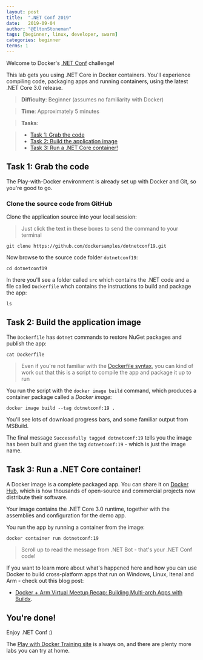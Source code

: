 ```yaml
---
layout: post
title:  ".NET Conf 2019"
date:   2019-09-04
author: "@EltonStoneman"
tags: [beginner, linux, developer, swarm]
categories: beginner
terms: 1
---
```


Welcome to Docker's [.NET Conf](https://www.dotnetconf.net) challenge!

This lab gets you using .NET Core in Docker containers. You'll experience compiling code,  packaging apps and running containers, using the latest .NET Core 3.0 release.

> **Difficulty**: Beginner (assumes no familiarity with Docker)

> **Time**: Approximately 5 minutes

> **Tasks**:

> * [Task 1: Grab the code](#Task_1)
> * [Task 2: Build the application image](#Task_2)
> * [Task 3: Run a .NET Core container!](#Task_3)

## <a name="Task_1"></a>Task 1: Grab the code

The Play-with-Docker environment is already set up with Docker and Git, so you're good to go.

### Clone the source code from GitHub

Clone the application source into your local session:

> Just click the text in these boxes to send the command to your terminal

```.term1
git clone https://github.com/dockersamples/dotnetconf19.git
```

Now browse to the source code folder `dotnetconf19`:

```.term1
cd dotnetconf19
```

In there you'll see a folder called `src` which contains the .NET code and a file called `Dockerfile` whch contains the instructions to build and package the app:

```.term1
ls
```

## <a name="Task_2"></a>Task 2: Build the application image

The `Dockerfile` has `dotnet` commands to restore NuGet packages and publish the app:

```.term1
cat Dockerfile
```

> Even if you're not familiar with the [Dockerfile syntax](https://docs.docker.com/engine/reference/builder/), you can kind of work out that this is a script to compile the app and package it up to run

You run the script with the `docker image build` command, which produces a container package called a _Docker image_:

```.term1
docker image build --tag dotnetconf:19 .
```

You'll see lots of download progress bars, and some familiar output from MSBuild.

The final message `Successfully tagged dotnetconf:19` tells you the image has been built and given the tag `dotnetconf:19` - which is just the image name.

## <a name="Task_3"></a>Task 3: Run a .NET Core container!

A Docker image is a complete packaged app. You can share it on [Docker Hub](https://hub.docker.com), which is how thousands of open-source and commercial projects now distribute their software.

Your image contains the .NET Core 3.0 runtime, together with the assemblies and configuration for the demo app.

You run the app by running a container from the image:

```.term1
docker container run dotnetconf:19
```

> Scroll up to read the message from .NET Bot - that's your .NET Conf code!

If you want to learn more about what's happened here and how you can use Docker to build cross-platform apps that run on Windows, Linux, Itenal and Arm - check out this blog post: 

- [Docker + Arm Virtual Meetup Recap: Building Multi-arch Apps with Buildx](https://blog.docker.com/2019/09/docker-arm-virtual-meetup-multi-arch-with-buildx/).

## You're done!

Enjoy .NET Conf :)

The [Play with Docker Training site](http://training.play-with-docker.com) is always on, and there are plenty more labs you can try at home.